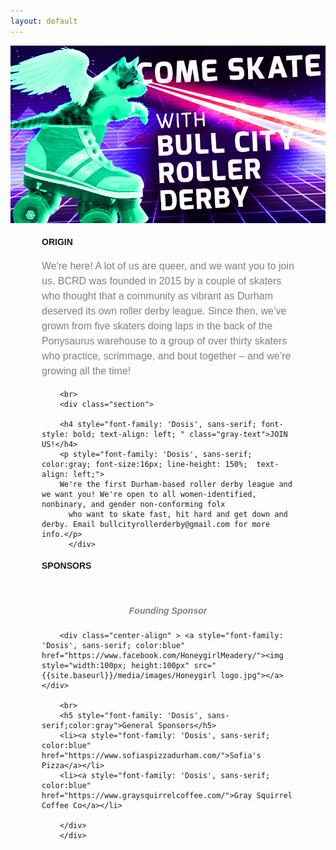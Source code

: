 ```yaml
---
layout: default
---
```


<!-- Hero photo -->
<div class="col m12 center-align">
<img class="center responsive-img" src="media/images/KITTENwide.jpg">
</div>
<div class="container" style="padding-left:50px; padding-right:50px;">

<div class="section">


  <div class="col m12 left-align" >
        <div class="section">
        <h4 style="font-family: 'Dosis', sans-serif; font-style: bold; text-align: left; " class="gray-text">ORIGIN</h4>
        <p style="font-family: 'Dosis', sans-serif; color:gray; font-size:16px; line-height: 150%;  text-align: left; ">We're here! A lot of us are queer, and we want you to join us. BCRD was
        founded in 2015 by a couple of skaters who thought that a community as vibrant as Durham deserved its own roller derby league. Since then, we’ve grown from five skaters doing laps
        in the back of the Ponysaurus warehouse to a group of over thirty skaters who practice,
        scrimmage, and bout together – and we’re growing all the time!
        </p>
        </div>
        
        <br>
        <div class="section">

        <h4 style="font-family: 'Dosis', sans-serif; font-style: bold; text-align: left; " class="gray-text">JOIN US!</h4>
        <p style="font-family: 'Dosis', sans-serif; color:gray; font-size:16px; line-height: 150%;  text-align: left;">
        We're the first Durham-based roller derby league and we want you! We're open to all women-identified, nonbinary, and gender non-conforming folx
          who want to skate fast, hit hard and get down and derby. Email bullcityrollerderby@gmail.com for more info.</p>
          </div>
  </div>
  <div class="col m12 left-align" >
        <div class="section">
        <h4 style="font-family: 'Dosis', sans-serif; font-style: bold; text-align: left; " class="gray-text">SPONSORS</h4>
        <br>
        <h5 style="font-family: 'Dosis', sans-serif; text-align: center; color:gray">Founding Sponsor</h5>


        
        <div class="center-align" > <a style="font-family: 'Dosis', sans-serif; color:blue" href="https://www.facebook.com/HoneygirlMeadery/"><img style="width:100px; height:100px" src="{{site.baseurl}}/media/images/Honeygirl logo.jpg"></a></div>

        <br>
        <h5 style="font-family: 'Dosis', sans-serif;color:gray">General Sponsors</h5>
        <li><a style="font-family: 'Dosis', sans-serif; color:blue" href="https://www.sofiaspizzadurham.com/">Sofia's Pizza</a></li>
        <li><a style="font-family: 'Dosis', sans-serif; color:blue" href="https://www.graysquirrelcoffee.com/">Gray Squirrel Coffee Co</a></li>

        </div>
        </div>
  </div>
  </div>

